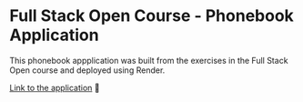 # Full Stack Open Course - Phonebook Application

This phonebook appplication was built from the exercises in the Full Stack Open course and deployed using Render.

[Link to the application](https://phonebook-0ihf.onrender.com/) :slightly_smiling_face: